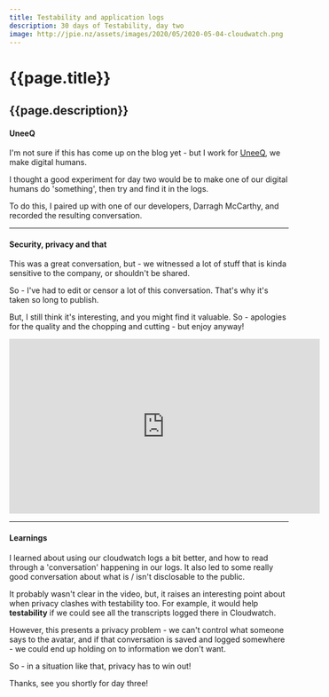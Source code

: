 ```yaml
---
title: Testability and application logs
description: 30 days of Testability, day two
image: http://jpie.nz/assets/images/2020/05/2020-05-04-cloudwatch.png
---
```

# {{page.title}}
## {{page.description}}

#### UneeQ

I'm not sure if this has come up on the blog yet - but I work for [UneeQ](https://digitalhumans.com/), we make digital humans.

I thought a good experiment for day two would be to make one of our digital humans do 'something', then try and find it in the logs.

To do this, I paired up with one of our developers, Darragh McCarthy, and recorded the resulting conversation.

<hr/>

#### Security, privacy and that

This was a great conversation, but - we witnessed a lot of stuff that is kinda sensitive to the company, or shouldn't be shared.

So - I've had to edit or censor a lot of this conversation. That's why it's taken so long to publish.

But, I still think it's interesting, and you might find it valuable. So - apologies for the quality and the chopping and cutting - but enjoy anyway!

<iframe width="560" height="315" src="https://www.youtube.com/embed/qFYRWLxquP4" frameborder="0" allow="accelerometer; autoplay; encrypted-media; gyroscope; picture-in-picture" allowfullscreen></iframe>

<hr/>

#### Learnings

I learned about using our cloudwatch logs a bit better, and how to read through a 'conversation' happening in our logs.
It also led to some really good conversation about what is / isn't disclosable to the public.

It probably wasn't clear in the video, but, it raises an interesting point about when privacy clashes with testability too.
For example, it would help **testability** if we could see all the transcripts logged there in Cloudwatch.

However, this presents a privacy problem - we can't control what someone says to the avatar, and if that conversation is saved and logged somewhere - we could end up holding on to information we don't want.

So - in a situation like that, privacy has to win out!

Thanks, see you shortly for day three!